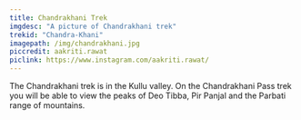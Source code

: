```yaml
---
title: Chandrakhani Trek
imgdesc: "A picture of Chandrakhani trek"
trekid: "Chandra-Khani"
imagepath: /img/chandrakhani.jpg
piccredit: aakriti.rawat
piclink: https://www.instagram.com/aakriti.rawat/
---
```

The Chandrakhani trek is in the Kullu valley. On the Chandrakhani Pass trek you will be able to view the peaks of Deo Tibba, Pir Panjal and the Parbati range of mountains.
